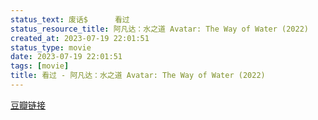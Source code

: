 ```yaml
---
status_text: 废话$      看过
status_resource_title: 阿凡达：水之道 Avatar: The Way of Water‎ (2022)
created_at: 2023-07-19 22:01:51
status_type: movie
date: 2023-07-19 22:01:51
tags: [movie]
title: 看过 - 阿凡达：水之道 Avatar: The Way of Water‎ (2022)
---
```

[豆瓣链接](https://movie.douban.com/subject/4811774/)

